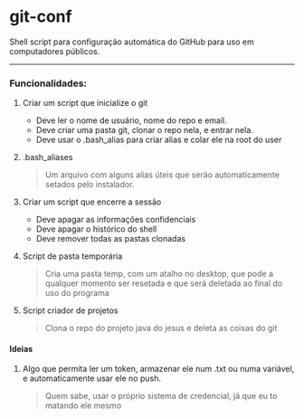 # git-conf
Shell script para configuração automática do GitHub para uso em computadores públicos. 

---

### Funcionalidades:  

1. Criar um script que inicialize o git
   * Deve ler o nome de usuário, nome do repo e email. 
   * Deve criar uma pasta git, clonar o repo nela, e entrar nela. 
   * Deve usar o .bash_alias para criar alias e colar ele na root do user

1. .bash_aliases
   > Um arquivo com alguns alias úteis que serão automaticamente setados pelo instalador.

2. Criar um script que encerre a sessão
   * Deve apagar as informações confidenciais
   * Deve apagar o histórico do shell
   * Deve remover todas as pastas clonadas

3. Script de pasta temporária
   > Cria uma pasta temp, com um atalho no desktop, que pode a qualquer momento ser resetada e que será deletada ao final do uso do programa

4. Script criador de projetos
   > Clona o repo do projeto java do jesus e deleta as coisas do git

#### Ideias

1. Algo que permita ler um token, armazenar ele num .txt ou numa variável, e automaticamente usar ele no push. 
    > Quem sabe, usar o próprio sistema de credencial, já que eu to matando ele mesmo 